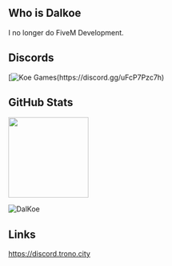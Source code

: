 ## Who is Dalkoe
I no longer do FiveM Development.<br>

## Discords

[![Koe Games]([https://discordapp.com/api/guilds/837466615393026099](https://discord.com/api/guilds/1065241256248225792)/widget.png?style=banner2)(https://discord.gg/uFcP7Pzc7h)

## GitHub Stats
<p align="left">
  <img height="160rem" src="https://github-readme-stats-eight-theta.vercel.app/api?username=DalKoe&layout=compact&show_icons=true&include_all_commits=true&hide_border=true&count_private=true&title_color=ff64da&icon_color=a960ff&text_color=ffffff&bg_color=291B3E"/>
</p>

<p align="left"> <img src="https://komarev.com/ghpvc/?username=DalKoe&label=Views&color=blue&style=plastic" alt="DalKoe" /> </p>

## Links
https://discord.trono.city
